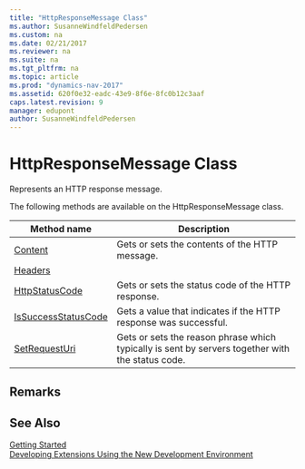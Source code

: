 ```yaml
---
title: "HttpResponseMessage Class"
ms.author: SusanneWindfeldPedersen
ms.custom: na
ms.date: 02/21/2017
ms.reviewer: na
ms.suite: na
ms.tgt_pltfrm: na
ms.topic: article
ms.prod: "dynamics-nav-2017"
ms.assetid: 620f0e32-eadc-43e9-8f6e-8fc0b12c3aaf
caps.latest.revision: 9
manager: edupont
author: SusanneWindfeldPedersen
---
```


# HttpResponseMessage Class

Represents an HTTP response message.

The following methods are available on the HttpResponseMessage class.

|Method name|Description|
|-----------|-----------|
|[Content](httpresponsemessage-content-method.md)|Gets or sets the contents of the HTTP message.|
|[Headers](httpresponsemessage-headers-method.md)||
|[HttpStatusCode](httpresponsemessage-httpstatuscode-method.md)|Gets or sets the status code of the HTTP response.|
|[IsSuccessStatusCode](httpresponsemessage-issuccessstatuscode-method.md)|Gets a value that indicates if the HTTP response was successful.|
|[SetRequestUri](httpresponsemessage-reasonphrase-method.md)|Gets or sets the reason phrase which typically is sent by servers together with the status code.|


## Remarks

## See Also
[Getting Started](newdev-get-started.md)  
[Developing Extensions Using the New Development Environment](newdev-dev-overview.md)
